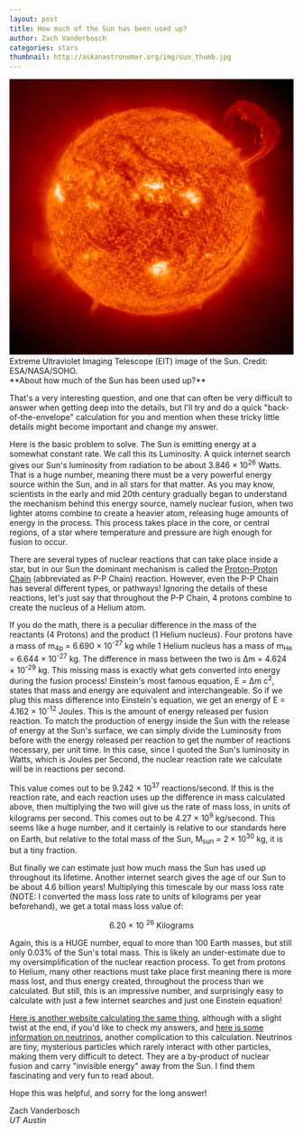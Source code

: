 ```yaml
---
layout: post
title: How much of the Sun has been used up?
author: Zach Vanderbosch
categories: stars
thumbnail: http://askanastronomer.org/img/sun_thumb.jpg
---
```

<div class="image">
<img src="/img/sun.jpg">
<div class="caption">Extreme Ultraviolet Imaging Telescope (EIT) image of the Sun. Credit: ESA/NASA/SOHO.</div>
</div>
**About how much of the Sun has been used up?**

That's a very interesting question, and one that can often be very difficult to answer when getting deep into the details, but I'll try and do a quick "back-of-the-envelope" calculation for you and mention when these tricky little details might become important and change my answer.

Here is the basic problem to solve. The Sun is emitting energy at a somewhat constant rate.  We call this its Luminosity.  A quick internet search gives our Sun's luminosity from radiation to be about 3.846 &times; 10<sup>26</sup> Watts.  That is a huge number, meaning there must be a very powerful energy source within the Sun, and in all stars for that matter.  As you may know, scientists in the early and mid 20th century gradually began to understand the mechanism behind this energy source, namely nuclear fusion, when two lighter atoms combine to create a heavier atom, releasing huge amounts of energy in the process.  This process takes place in the core, or central regions, of a star where temperature and pressure are high enough for fusion to occur.

There are several types of nuclear reactions that can take place inside a star, but in our Sun the dominant mechanism is called the [Proton-Proton Chain](https://en.wikipedia.org/wiki/Proton–proton_chain_reaction) (abbreviated as P-P Chain) reaction.  However, even the P-P Chain has several different types, or pathways!  Ignoring the details of these reactions, let's just say that throughout the P-P Chain, 4 protons combine to create the nucleus of a Helium atom. 


If you do the math, there is a peculiar difference in the mass of the reactants (4 Protons) and the product (1 Helium nucleus).  Four protons have a mass of m<sub>4p</sub> = 6.690 &times; 10<sup>-27</sup> kg while 1 Helium nucleus has a mass of m<sub>He</sub> = 6.644 &times; 10<sup>-27</sup> kg.  The difference in mass between the two is Δm = 4.624 &times; 10<sup>-29</sup> kg.  This missing mass is exactly what gets converted into energy during the fusion process!  Einstein's most famous equation, E = Δm c<sup>2</sup>, states that mass and energy are equivalent and interchangeable.  So if we plug this mass difference into Einstein's equation, we get an energy of E = 4.162 &times; 10<sup>-12</sup> Joules.  This is the amount of energy released per fusion reaction.  To match the production of energy inside the Sun with the release of energy at the Sun's surface, we can simply divide the Luminosity from before with the energy released per reaction to get the number of reactions necessary, per unit time.  In this case, since I quoted the Sun's luminosity in Watts, which is Joules per Second, the nuclear reaction rate we calculate will be in reactions per second. 

This value comes out to be 9.242 &times; 10<sup>37</sup> reactions/second.  If this is the reaction rate, and each reaction uses up the difference in mass calculated above, then multiplying the two will give us the rate of mass loss, in units of kilograms per second.  This comes out to be 4.27 &times; 10<sup>9</sup> kg/second.  This seems like a huge number, and it certainly is relative to our standards here on Earth, but relative to the total mass of the Sun, M<sub>sun</sub> = 2 &times; 10<sup>30</sup> kg, it is but a tiny fraction.

But finally we can estimate just how much mass the Sun has used up throughout its lifetime.  Another internet search gives the age of our Sun to be about 4.6 billion years!  Multiplying this timescale by our mass loss rate (NOTE: I converted the mass loss rate to units of kilograms per year beforehand), we get a total mass loss value of:

<center>
6.20 &times; 10 <sup>26</sup> Kilograms
</center>

Again, this is a HUGE number, equal to more than 100 Earth masses, but still only 0.03% of the Sun's total mass.  This is likely an under-estimate due to my oversimplification of the nuclear reaction process.  To get from protons to Helium, many other reactions must take place first meaning there is more mass lost, and thus energy created, throughout the process than we calculated.  But still, this is an impressive number, and surprisingly easy to calculate with just a few internet searches and just one Einstein equation!

[Here is another website calculating the same thing](http://cse.ssl.berkeley.edu/bmendez/ay10/2000/hw/soln4.html), although with a slight twist at the end, if you'd like to check my answers, and [here is some information on neutrinos](http://www.astro.wisc.edu/~larson/Webpage/neutrinos.html), another complication to this calculation.  Neutrinos are tiny, mysterious particles which rarely interact with other particles, making them very difficult to detect.  They are a by-product of nuclear fusion and carry "invisible energy" away from the Sun.  I find them fascinating and very fun to read about.

Hope this was helpful, and sorry for the long answer!

Zach Vanderbosch<br>
*UT Austin*

